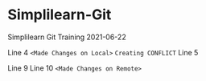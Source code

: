 # Simplilearn-Git
Simplilearn Git Training 2021-06-22

Line 4 `<Made Changes on Local>` `Creating CONFLICT`
Line 5



Line 9
Line 10 `<Made Changes on Remote>`
